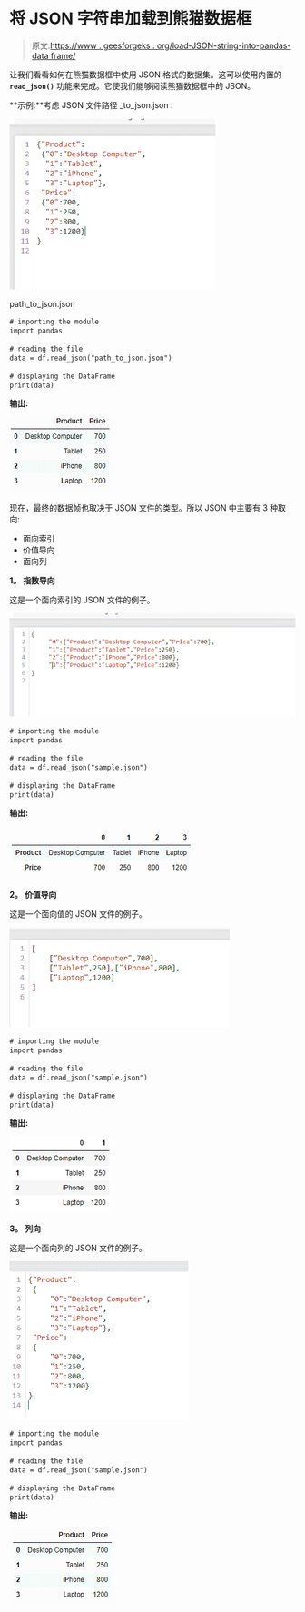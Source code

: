 # 将 JSON 字符串加载到熊猫数据框

> 原文:[https://www . geesforgeks . org/load-JSON-string-into-pandas-data frame/](https://www.geeksforgeeks.org/load-json-string-into-pandas-dataframe/)

让我们看看如何在熊猫数据框中使用 JSON 格式的数据集。这可以使用内置的 **`read_json()`** 功能来完成。它使我们能够阅读熊猫数据框中的 JSON。

**示例:**考虑 JSON 文件路径 _to_json.json :

![](img/b823d5194ddf97bb5b7cc5f8d11dbebb.png)

path_to_json.json

```
# importing the module
import pandas

# reading the file
data = df.read_json("path_to_json.json")

# displaying the DataFrame
print(data)
```

**输出:**

![](img/2e6d5cab3e2e69674414a54a892832f7.png)

现在，最终的数据帧也取决于 JSON 文件的类型。所以 JSON 中主要有 3 种取向:

*   面向索引
*   价值导向
*   面向列

**1。** **指数导向**

这是一个面向索引的 JSON 文件的例子。

![](img/4926b3a0870de076e8b86d1f3483a779.png)

```
# importing the module
import pandas

# reading the file
data = df.read_json("sample.json")

# displaying the DataFrame
print(data)
```

**输出:**

![](img/ff256534b2610eecf8e723f06d7eddf5.png)

**2。** **价值导向**

这是一个面向值的 JSON 文件的例子。

![](img/3308f853dfcbbbc75a4799a60aa8ecd5.png)

```
# importing the module
import pandas

# reading the file
data = df.read_json("sample.json")

# displaying the DataFrame
print(data)
```

**输出:**

![](img/0a4ecca746d83b33fe617209cc9cedbb.png)

**3。** **列向**

这是一个面向列的 JSON 文件的例子。

![](img/68be2272acbfcf56d3cdd97912a49722.png)

```
# importing the module
import pandas

# reading the file
data = df.read_json("sample.json")

# displaying the DataFrame
print(data)
```

**输出:**

![](img/1c0c364585fb2cfb187cb2f572912da6.png)